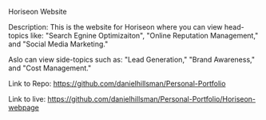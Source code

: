 Horiseon Website

Description:
This is the website for Horiseon where you can view head-topics like:
"Search Egnine Optimizaiton", "Online Reputation Management," and "Social Media Marketing."

Aslo can view side-topics such as:
"Lead Generation," "Brand Awareness," and "Cost Management."


Link to Repo:
https://github.com/danielhillsman/Personal-Portfolio

Link to live:
https://github.com/danielhillsman/Personal-Portfolio/Horiseon-webpage
